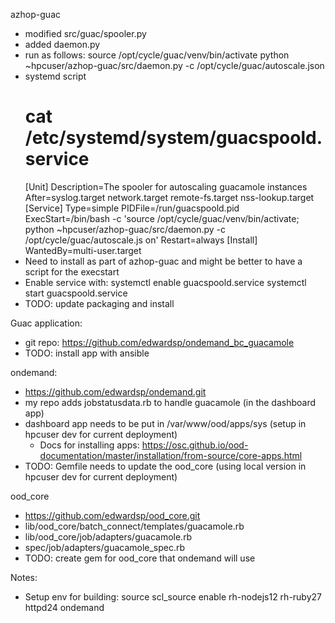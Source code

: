 azhop-guac
- modified src/guac/spooler.py
- added daemon.py
- run as follows:
    source /opt/cycle/guac/venv/bin/activate
    python ~hpcuser/azhop-guac/src/daemon.py -c /opt/cycle/guac/autoscale.json
- systemd script
    # cat /etc/systemd/system/guacspoold.service
    [Unit]
    Description=The spooler for autoscaling guacamole instances
    After=syslog.target network.target remote-fs.target nss-lookup.target
    [Service]
    Type=simple
    PIDFile=/run/guacspoold.pid
    ExecStart=/bin/bash -c 'source /opt/cycle/guac/venv/bin/activate; python ~hpcuser/azhop-guac/src/daemon.py -c /opt/cycle/guac/autoscale.js
    on'
    Restart=always
    [Install]
    WantedBy=multi-user.target
- Need to install as part of azhop-guac and might be better to have a script for the execstart
- Enable service with:
    systemctl enable guacspoold.service
    systemctl start guacspoold.service
- TODO: update packaging and install

Guac application:
- git repo: https://github.com/edwardsp/ondemand_bc_guacamole
- TODO: install app with ansible

ondemand:
- https://github.com/edwardsp/ondemand.git
- my repo adds jobstatusdata.rb to handle guacamole (in the dashboard app)
- dashboard app needs to be put in /var/www/ood/apps/sys (setup in hpcuser dev for current deployment)
  - Docs for installing apps: https://osc.github.io/ood-documentation/master/installation/from-source/core-apps.html
- TODO: Gemfile needs to update the ood_core (using local version in hpcuser dev for current deployment)

ood_core
- https://github.com/edwardsp/ood_core.git
- lib/ood_core/batch_connect/templates/guacamole.rb
- lib/ood_core/job/adapters/guacamole.rb
- spec/job/adapters/guacamole_spec.rb
- TODO: create gem for ood_core that ondemand will use

Notes:
- Setup env for building:
    source scl_source enable rh-nodejs12 rh-ruby27 httpd24 ondemand
